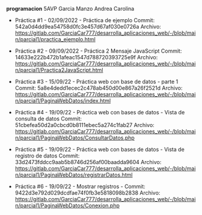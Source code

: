 **programacion**
5AVP
Garcia Manzo Andrea Carolina

- Práctica #1 - 02/09/2022 - Práctica de ejemplo
Commit: 542a0d4dd9ea54758d0fc3e457d67af030e0726a
Archivo: https://gitlab.com/GarciaCar777/desarrolla_aplicaciones_web/-/blob/main/parcial1/practica_ejemplo.html

- Práctica #2 - 09/09/2022 - Práctica 2 Mensaje JavaScript
Commit: 14633e222b472b1afeac1547d788720393725e9f
Archivo: https://gitlab.com/GarciaCar777/desarrolla_aplicaciones_web/-/blob/main/parcial1/Practica2JavaScript.html

- Práctica #3 - 15/09/22 - Práctica web con base de datos - parte 1
Commit: 5a8e4dedd1ecec2c478ab450d00e867a26f2521d Archivo: https://gitlab.com/GarciaCar777/desarrolla_aplicaciones_web/-/blob/main/parcial1/PaginaWebDatos/index.html

- Práctica #4 - 19/09/22 - Práctica web con bases de datos - Vista de consulta de datos
Commit: 51cbefea50d2a0cbcd0b8111ebec5a274c1fab27
Archivo: https://gitlab.com/GarciaCar777/desarrolla_aplicaciones_web/-/blob/main/parcial1/PaginaWebDatos/ConsultarDatos.php

- Práctica #5 - 19/09/22 - Práctica web con bases de datos - Vista de registro de datos
Commit: 33d2473fddcc9aab5b8746d256af00baadda9604
Archivo: https://gitlab.com/GarciaCar777/desarrolla_aplicaciones_web/-/blob/main/parcial1/PaginaWebDatos/registrarDatos.html

- Práctica #6 - 19/09/22 - Mostrar registros - Commit: 9422d3e792d029dcdfae74f0fb3e5818098b2838
Archivo: https://gitlab.com/GarciaCar777/desarrolla_aplicaciones_web/-/blob/main/parcial1/PaginaWebDatos/Conexion.php

